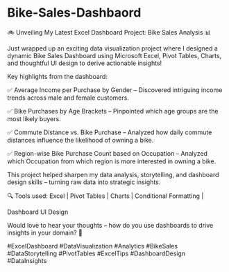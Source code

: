 # Bike-Sales-Dashbaord
🚲 Unveiling My Latest Excel Dashboard Project: Bike Sales Analysis 📊



Just wrapped up an exciting data visualization project where I designed a dynamic Bike Sales Dashboard using Microsoft Excel, Pivot Tables, Charts, and thoughtful UI design to derive actionable insights!



Key highlights from the dashboard:

✅ Average Income per Purchase by Gender – Discovered intriguing income trends across male and female customers.

 ✅ Bike Purchases by Age Brackets – Pinpointed which age groups are the most likely buyers.

 ✅ Commute Distance vs. Bike Purchase – Analyzed how daily commute distances influence the likelihood of owning a bike.

 ✅ Region-wise Bike Purchase Count based on Occupation – Analyzed which Occupation from which region is more interested in owning a bike. 



This project helped sharpen my data analysis, storytelling, and dashboard design skills – turning raw data into strategic insights.



🔍 Tools used: Excel | Pivot Tables | Charts | Conditional Formatting | 



Dashboard UI Design

Would love to hear your thoughts – how do you use dashboards to drive insights in your domain? 🚀



#ExcelDashboard #DataVisualization #Analytics #BikeSales #DataStorytelling #PivotTables #ExcelTips #DashboardDesign #DataInsights
